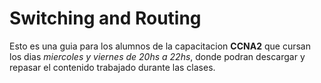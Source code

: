 # Switching and Routing

Esto es una guia para los alumnos de la capacitacion __CCNA2__ que cursan los dias _miercoles y viernes de 20hs a 22hs_, donde podran descargar y repasar el contenido trabajado durante las clases.
